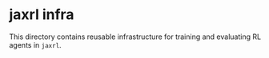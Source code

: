 # jaxrl infra

This directory contains reusable infrastructure for training and evaluating RL agents in `jaxrl`.
